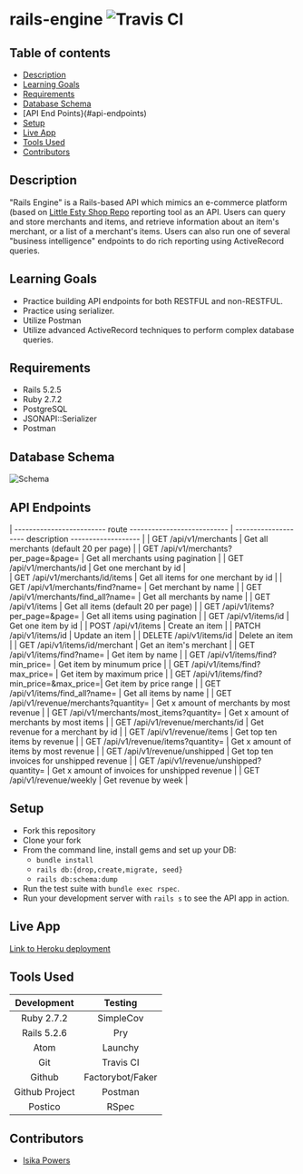 # rails-engine ![Travis CI](https://app.travis-ci.com/Isikapowers/rails-engine.svg?branch=main)

## Table of contents
* [Description](#description)
* [Learning Goals](#learning-goals)
* [Requirements](#requirements)
* [Database Schema](#database-schema)
* [API End Points}(#api-endpoints)
* [Setup](#setup)
* [Live App](#live-app)
* [Tools Used](#tools-used)
* [Contributors](#contributors)

## Description

"Rails Engine" is a Rails-based API which mimics an e-commerce platform (based on [Little Esty Shop Repo](https://github.com/Isikapowers/little-esty-shop.git) reporting tool as an API. Users can query and store merchants and items, and retrieve information about an item's merchant, or a list of a merchant's items. Users can also run one of several "business intelligence" endpoints to do rich reporting using ActiveRecord queries.

## Learning Goals
- Practice building API endpoints for both RESTFUL and non-RESTFUL.
- Practice using serializer.
- Utilize Postman
- Utilize advanced ActiveRecord techniques to perform complex database queries.

## Requirements
- Rails 5.2.5
- Ruby 2.7.2
- PostgreSQL
- JSONAPI::Serializer
- Postman

## Database Schema
![Schema](https://user-images.githubusercontent.com/72399033/134418403-99e1a24c-11fb-442c-a682-01e86095ba7d.png)

## API Endpoints

| ------------------------- route --------------------------- | -------------------- description ------------------- |
| GET /api/v1/merchants	                                      | Get all merchants (default 20 per page)              |
| GET /api/v1/merchants?per_page=<number>&page=<number>       | Get all merchants using pagination                   |
| GET /api/v1/merchants/id	                                   | Get one merchant by id                               |   
| GET /api/v1/merchants/id/items                              | Get all items for one merchant by id                 |
| GET /api/v1/merchants/find?name=<text>	                    | Get merchant by name                                 |
| GET /api/v1/merchants/find_all?name=<text>                  | Get all merchants by name                            |
| GET /api/v1/items                                           | Get all items (default 20 per page)                  |
| GET /api/v1/items?per_page=<number>&page=<number>           | Get all items using pagination                       |
| GET /api/v1/items/id                                        | Get one item by id                                   |
| POST /api/v1/items                                          | Create an item                                       |
| PATCH /api/v1/items/id                                      | Update an item                                       |
| DELETE /api/v1/items/id                                     | Delete an item                                       |
| GET /api/v1/items/id/merchant                               | Get an item's merchant                               |
| GET /api/v1/items/find?name=<text>                          | Get item by name                                     |
| GET /api/v1/items/find?min_price=<number>                   | Get item by minumum price                            |
| GET /api/v1/items/find?max_price=<number>                   | Get item by maximum price                            |
| GET /api/v1/items/find?min_price=<number>&max_price=<number>| Get item by price range                              |
| GET /api/v1/items/find_all?name=<text>                      | Get all items by name                                |
| GET /api/v1/revenue/merchants?quantity=<number>             | Get x amount of merchants by most revenue            |
| GET /api/v1/merchants/most_items?quantity=<number>          | Get x amount of merchants by most items              |
| GET /api/v1/revenue/merchants/id                            | Get revenue for a merchant by id                     |
| GET /api/v1/revenue/items                                   | Get top ten items by revenue                         |
| GET /api/v1/revenue/items?quantity=<number>                 | Get x amount of items by most revenue                |
| GET /api/v1/revenue/unshipped                               | Get top ten invoices for unshipped revenue           |
| GET /api/v1/revenue/unshipped?quantity=<number>             | Get x amount of invoices for unshipped revenue       |
| GET /api/v1/revenue/weekly                                  | Get revenue by week                                  |

## Setup
* Fork this repository
* Clone your fork
* From the command line, install gems and set up your DB:
    * `bundle install`
    * `rails db:{drop,create,migrate, seed}`
    * `rails db:schema:dump`
* Run the test suite with `bundle exec rspec`.
* Run your development server with `rails s` to see the API app in action.

## Live App
[Link to Heroku deployment](https://viewing-party-denver.herokuapp.com)

## Tools Used

| Development    |  Testing             |
| :-------------:| :-------------------:|
| Ruby 2.7.2     | SimpleCov            |
| Rails 5.2.6    | Pry                  |
| Atom           | Launchy              |
| Git            | Travis CI            |
| Github         | Factorybot/Faker     |
| Github Project | Postman              |
| Postico        | RSpec                |


## Contributors

- [Isika Powers](https://github.com/Isikapowers/)
